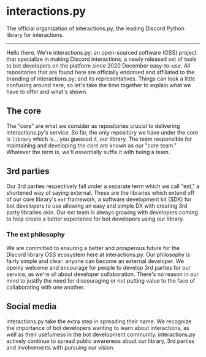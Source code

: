 # interactions.py

The official organization of interactions.py, the leading Discord Python library for interactions.

----

Hello there. We're interactions.py: an open-sourced software (OSS) project that specialize in making Discord interactions, a
newly released set of tools to bot developers on the platform since 2020 December easy-to-use. All repositories that are found
here are officially endorsed and affiliated to the branding of interactions.py; and its representatives. Things can look a little
confusing around here, so let's take the time together to explain what we have to offer and what's shown.

## The core

The "core" are what we consider as repositories crucial to delivering interactions.py's service. So far, the only repository we 
have under the core is `library` which is... you guessed it, our library. The team responsible for maintaining and developing
the core are known as our "core team." Whatever the term is, we'll essentially suffix it with being a team.

## 3rd parties

Our 3rd parties respectively fall under a separate term which we call "ext," a shortened way of saying external. These are the
libraries which extend off of our core library's `ext` framework, a software development kit (SDK) for bot developers to use allowing
an easy and simple DX with creating 3rd party libraries akin. Our ext team is always growing with developers coming to help create
a better experience for bot developers using our library.

### The ext philosophy

We are committed to ensuring a better and prosperous future for the Discord library OSS ecosystem here at interactions.py. Our philosophy
is fairly simple and clear: anyone can become an external developer. We openly welcome and encourage for people to develop 3rd parties
for our service, as we're all about developer collaboration. There's no reason in our mind to justify the need for discouraging or not 
putting value to the face of collaborating with one another. 

## Social media

interactions.py take the extra step in spreading their name. We recognize the importance of bot developers wanting to learn about interactions,
as well as their usefulness in the bot development community. interactions.py actively continue to spread public awareness about our library,
3rd parties and involvements with pursuing our vision.
